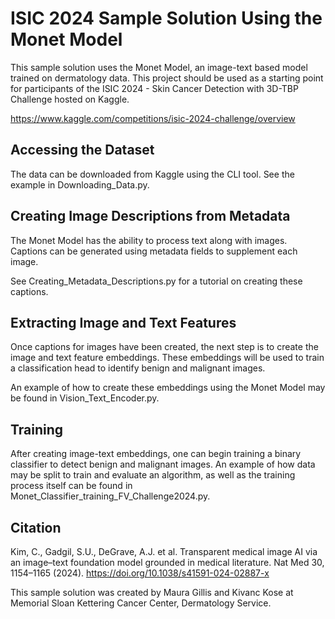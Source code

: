 
# ISIC 2024 Sample Solution Using the Monet Model

This sample solution uses the Monet Model, an image-text based model trained on dermatology data. This project should be used as a starting point for participants of the
ISIC 2024 - Skin Cancer Detection with 3D-TBP Challenge hosted on Kaggle. 

https://www.kaggle.com/competitions/isic-2024-challenge/overview

## Accessing the Dataset 

The data can be downloaded from Kaggle using the CLI tool. See the example in Downloading_Data.py. 

## Creating Image Descriptions from Metadata 

The Monet Model has the ability to process text along with images. Captions can be generated using metadata fields to supplement each image. 

See Creating_Metadata_Descriptions.py for a tutorial on creating these captions. 

## Extracting Image and Text Features 

Once captions for images have been created, the next step is to create the image and text feature embeddings. These embeddings will be used to train a classification head to identify benign and malignant images. 

An example of how to create these embeddings using the Monet Model may be found in Vision_Text_Encoder.py. 

## Training 

After creating image-text embeddings, one can begin training a binary classifier to detect benign and malignant images. An example of how data may be split to train and evaluate an algorithm, as well as the training process itself can be found in Monet_Classifier_training_FV_Challenge2024.py. 

## Citation

Kim, C., Gadgil, S.U., DeGrave, A.J. et al. Transparent medical image AI via an image–text foundation model grounded in medical literature. Nat Med 30, 1154–1165 (2024). https://doi.org/10.1038/s41591-024-02887-x

This sample solution was created by Maura Gillis and Kivanc Kose at Memorial Sloan Kettering Cancer Center, Dermatology Service. 

